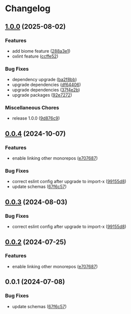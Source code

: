 # Changelog

## [1.0.0](https://github.com/niieani/condu/compare/@condu/schema-types@0.0.4...@condu/schema-types@1.0.0) (2025-08-02)


### Features

* add biome feature ([288a3e1](https://github.com/niieani/condu/commit/288a3e153f657f8c6250ec398a6953d4cec8003f))
* oxlint feature ([ccffe52](https://github.com/niieani/condu/commit/ccffe525c1841cf59eefe82ac03b5a05b690d764))


### Bug Fixes

* dependency upgrade ([ba2f8bb](https://github.com/niieani/condu/commit/ba2f8bb0cb6ab8f9f59861f1e921971238ec868b))
* upgrade dependencies ([df64406](https://github.com/niieani/condu/commit/df64406b2322e8db6d1ad3f86f6ab9dfd3001871))
* upgrade dependencies ([37f4e2b](https://github.com/niieani/condu/commit/37f4e2babd29a9be1c69427ee13bcd08b8bbe25a))
* upgrade packages ([92e7272](https://github.com/niieani/condu/commit/92e72720753b246a5e67c08224ce1fc46c5f9a09))


### Miscellaneous Chores

* release 1.0.0 ([9d876c9](https://github.com/niieani/condu/commit/9d876c9fba8dbc305ac5be25e6f4fda47d6400b9))

## [0.0.4](https://github.com/niieani/condu/compare/@condu/schema-types@0.0.3...@condu/schema-types@0.0.4) (2024-10-07)


### Features

* enable linking other monorepos ([e707687](https://github.com/niieani/condu/commit/e707687bd2d5e109bb6d9eb96a9b777eb85e9737))


### Bug Fixes

* correct eslint config after upgrade to import-x ([99155d8](https://github.com/niieani/condu/commit/99155d88cc6e856f236f98054309d25c7125a6ac))
* update schemas ([67f6c57](https://github.com/niieani/condu/commit/67f6c577b63ddc91024a40101fef4bfc8df10e5d))

## [0.0.3](https://github.com/niieani/condu/compare/@condu/schema-types@0.0.2...@condu/schema-types@0.0.3) (2024-08-03)


### Bug Fixes

* correct eslint config after upgrade to import-x ([99155d8](https://github.com/niieani/condu/commit/99155d88cc6e856f236f98054309d25c7125a6ac))

## [0.0.2](https://github.com/niieani/toolchain/compare/@condu/schema-types@0.0.1...@condu/schema-types@0.0.2) (2024-07-25)


### Features

* enable linking other monorepos ([e707687](https://github.com/niieani/toolchain/commit/e707687bd2d5e109bb6d9eb96a9b777eb85e9737))

## 0.0.1 (2024-07-08)


### Bug Fixes

* update schemas ([67f6c57](https://github.com/niieani/toolchain/commit/67f6c577b63ddc91024a40101fef4bfc8df10e5d))
